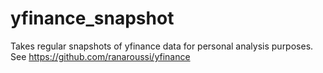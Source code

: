 # yfinance_snapshot
Takes regular snapshots of yfinance data for personal analysis purposes. See https://github.com/ranaroussi/yfinance
